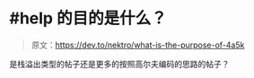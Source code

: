 # #help 的目的是什么？

> 原文：<https://dev.to/nektro/what-is-the-purpose-of-4a5k>

是栈溢出类型的帖子还是更多的按照高尔夫编码的思路的帖子？